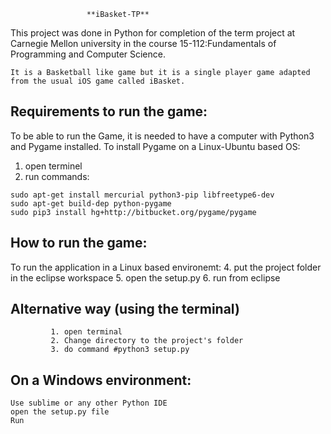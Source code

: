 	                 **iBasket-TP**
	 
 This project was done in Python for completion of the term project at Carnegie Mellon university in the course 15-112:Fundamentals of Programming and Computer Science.
 
	It is a Basketball like game but it is a single player game adapted from the usual iOS game called iBasket.
Requirements to run the game:
---
To be able to run the Game, it is needed to have a computer with Python3 and Pygame installed.
To install Pygame on a Linux-Ubuntu based OS:
 1. open terminel
 2.  run commands:
 
	sudo apt-get install mercurial python3-pip libfreetype6-dev
	sudo apt-get build-dep python-pygame
	sudo pip3 install hg+http://bitbucket.org/pygame/pygame


How to run the game:
---
To run the application in a Linux based environemt: 
 4. put the project folder in the eclipse workspace
 5. open the setup.py
 6. run from eclipse

Alternative way (using the terminal)
---
			 1. open terminal
			 2. Change directory to the project's folder
			 3. do command #python3 setup.py

On a Windows environment:
---
	Use sublime or any other Python IDE 	
	open the setup.py file
	Run

